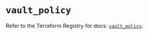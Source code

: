 # `vault_policy`

Refer to the Terraform Registry for docs: [`vault_policy`](https://registry.terraform.io/providers/hashicorp/vault/4.1.0/docs/resources/policy).
